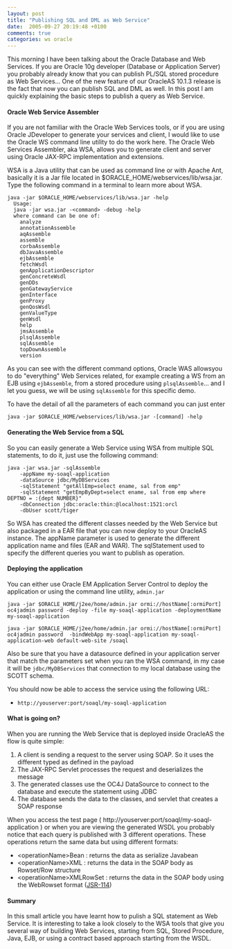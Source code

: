 ```yaml
---
layout: post
title: "Publishing SQL and DML as Web Service"
date:  2005-09-27 20:19:48 +0100
comments: true
categories: ws oracle
---
```

This morning I have been talking about the Oracle Database and Web Services. If you are
Oracle 10g developer (Database or Application Server) you
probably already know that you can publish PL/SQL stored procedure as
Web Services... One of the new feature of our OracleAS 10.1.3 release
is the fact that now you can publish SQL and DML as well. In this post
I am quickly explaining the basic steps to publish a query as Web
Service.

<!-- more -->

#### Oracle Web Service Assembler

If you are not familiar with the Oracle Web Services tools, or if you
are using Oracle JDeveloper to generate your services and client, I
would like to use the Oracle WS command line utility to do the work
here. The Oracle Web Services Assembler, aka WSA, allows you to
generate
client and server using Oracle JAX-RPC implementation and extensions.

WSA is a Java utility that can be used as command line or with Apache
Ant, basically it is a Jar file located in <span
class="code">$ORACLE_HOME/webservices/lib/wsa.jar</span>.
Type the following command in a terminal to learn more about WSA.

```
java -jar $ORACLE_HOME/webservices/lib/wsa.jar -help
  Usage:
  java -jar wsa.jar -<command> -debug -help
  where command can be one of:
    analyze
    annotationAssemble
    aqAssemble
    assemble
    corbaAssemble
    dbJavaAssemble
    ejbAssemble
    fetchWsdl
    genApplicationDescriptor
    genConcreteWsdl
    genDDs
    genGatewayService
    genInterface
    genProxy
    genQosWsdl
    genValueType
    genWsdl
    help
    jmsAssemble
    plsqlAssemble
    sqlAssemble
    topDownAssemble
    version
```


As you can see with the different command options, Oracle WAS allowsyou to do "everything" Web Services related, for example creating a WS
from an EJB using `ejbAssemble`, from a stored procedure using `plsqlAssemble`... and I let you guess, we will be using `sqlAssemble` for this specific demo.

To have the detail of all the parameters of each command you can just
enter

```
java -jar $ORACLE_HOME/webservices/lib/wsa.jar -[command] -help
```

#### Generating the Web Service from a SQL

So you can easily generate a Web Service using WSA from multiple SQL
statements, to do it, just use the following command:

```
java -jar wsa.jar -sqlAssemble
    -appName my-soaql-application
    -dataSource jdbc/MyDBServices
    -sqlStatement "getAllEmp=select ename, sal from emp"
    -sqlStatement "getEmpByDept=select ename, sal from emp where DEPTNO = :{dept NUMBER}"
    -dbConnection jdbc:oracle:thin:@localhost:1521:orcl
    -dbUser scott/tiger
```

So WSA has created the different classes needed by the Web Service but
also packaged in a EAR file that you can now deploy to your
OracleAS instance. The appName parameter is used to generate the
different application name and files (EAR and WAR). The sqlStatement
used to specify the different queries you want to publish as operation.

#### Deploying the application

You can either use Oracle EM Application Server Control to deploy the
application or using the command line utility, `admin.jar`

```
java -jar $ORACLE_HOME/j2ee/home/admin.jar ormi://hostName[:ormiPort] oc4jadmin password -deploy -file my-soaql-application -deploymentName my-soaql-application

java -jar $ORACLE_HOME/j2ee/home/admin.jar ormi://hostName[:ormiPort] oc4jadmin password  -bindWebApp my-soaql-application my-soaql-application-web default-web-site /soaql
```

Also be sure that you have a datasource defined in your application server that match the parameters set when you ran the WSA command, in my case
it will be `jdbc/MyDBServices` that connection to my local database using the SCOTT schema.

You should now be able to access the service using the following URL:

* `http://youserver:port/soaql/my-soaql-application`

#### What is going on?

When you are running the Web Service that is deployed inside OracleAS
the flow is quite simple:

1.  A client is sending a request to the server using SOAP. So it uses the different typed as defined in the payload
2.  The JAX-RPC Servlet processes the request and deserializes the message
3.  The generated classes use the OC4J DataSource to connect to the database and execute the statement using JDBC
4.  The database sends the data to the classes, and servlet that creates a SOAP response

When you access the test page (
  http://youserver:port/soaql/my-soaql-application )  or when
  you are viewing the generated WSDL you probably notice that each query
  is published with 3 different operations. These operations return the
  same data but using different formats:

  * &lt;operationName&gt;Bean : returns the data as serialize Javabean
  * &lt;operationName&gt;XML : returns the data in the SOAP body as Rowset/Row structure
  * &lt;operationName&gt;XMLRowSet : returns the data in the SOAP body using the WebRowset format ([JSR-114](http://jcp.org/en/jsr/detail?id=114))

#### Summary

In this small article you have learnt how to pulish a SQL statement as Web Service. It is interesting to take a look closely to the WSA tools that give you several way of building Web Services, starting from SQL, Stored Procedure, Java, EJB, or using a contract based approach starting from the WSDL.
